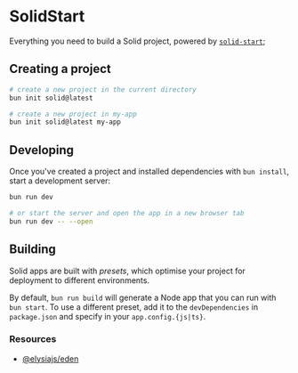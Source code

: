 # SolidStart

Everything you need to build a Solid project, powered by [`solid-start`](https://start.solidjs.com);

## Creating a project

```bash
# create a new project in the current directory
bun init solid@latest

# create a new project in my-app
bun init solid@latest my-app
```

## Developing

Once you've created a project and installed dependencies with `bun install`, start a development server:

```bash
bun run dev

# or start the server and open the app in a new browser tab
bun run dev -- --open
```

## Building

Solid apps are built with _presets_, which optimise your project for deployment to different environments.

By default, `bun run build` will generate a Node app that you can run with `bun start`. To use a different preset, add it to the `devDependencies` in `package.json` and specify in your `app.config.{js|ts}`.

### Resources

- [@elysiajs/eden](https://elysiajs.com/eden/overview.html)
